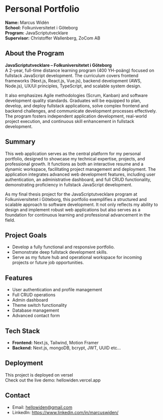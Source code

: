 # Personal Portfolio

**Name:** Marcus Widén  
**School:** Folkuniversitetet i Göteborg  
**Program:** JavaScriptutvecklare  
**Supervisor:** Christoffer Wallenberg, ZoCom AB

## About the Program

**JavaScriptutvecklare – Folkuniversitetet i Göteborg**  
A 2-year, full-time distance learning program (400 YH-poäng) focused on fullstack JavaScript development. The curriculum covers frontend frameworks (Next.js, React.js, Vue.js), backend development (AWS, Node.js), UX/UI principles, TypeScript, and scalable system design.

It also emphasizes Agile methodologies (Scrum, Kanban) and software development quality standards. Graduates will be equipped to plan, develop, and deploy fullstack applications, solve complex frontend and backend challenges, and communicate development processes effectively. The program fosters independent application development, real-world project execution, and continuous skill enhancement in fullstack development.

## Summary

This web application serves as the central platform for my personal portfolio, designed to showcase my technical expertise, projects, and professional growth. It functions as both an interactive resume and a dynamic workspace, facilitating project management and deployment. The application integrates advanced web development features, including user authentication, an administrative dashboard, and full CRUD functionality, demonstrating proficiency in fullstack JavaScript development.

As my final thesis project for the JavaScriptutvecklare program at Folkuniversitetet i Göteborg, this portfolio exemplifies a structured and scalable approach to software development. It not only reflects my ability to design and implement robust web applications but also serves as a foundation for continuous learning and professional advancement in the field.

## Project Goals

- Develop a fully functional and responsive portfolio.
- Demonstrate deep fullstack development skills.
- Serve as my future hub and operational workspace for incoming projects or future job opportunities.

## Features

- User authentication and profile management
- Full CRUD operations
- Admin dashboard
- Theme switch functionality
- Database management
- Advanced contact form

## Tech Stack

- **Frontend:** Next.js, Tailwind, Motion Framer
- **Backend:** Next.js, mongoDB, bcrypt, JWT, UUID etc...

## Deployment

This project is deployed on versel  
Check out the live demo: hellowiden.vercel.app

## Contact

- Email: hellowiden@gmail.com
- LinkedIn: https://www.linkedin.com/in/marcuswiden/
